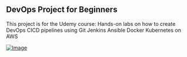## DevOps Project for Beginners   

This project is for the Udemy course: Hands-on labs on how to create DevOps CICD pipelines using Git Jenkins Ansible Docker Kubernetes on AWS 

[![Image](https://github.com/yankils/Simple-DevOps-Project/blob/master/Devops_course.PNG "DevOps Project - CI/CD with Jenkins Ansible Docker Kubernetes ")](https://www.udemy.com/course/valaxy-devops/?referralCode=8147A5CF4C8C7D9E253F)
